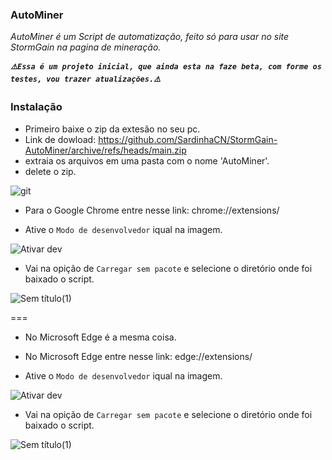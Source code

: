 <h3>AutoMiner</h3>

*AutoMiner é um Script de automatização, feito só para usar no site StormGain na pagina de mineração.*

***`⚠️Essa é um projeto inicial, que ainda esta na faze beta, com forme os testes, vou trazer atualizações.⚠️`***

<h3>Instalação</h3>

* Primeiro baixe o zip da extesão no seu pc. 
* Link de dowload: https://github.com/SardinhaCN/StormGain-AutoMiner/archive/refs/heads/main.zip
* extraia os arquivos em uma pasta com o nome 'AutoMiner'.
* delete o zip.

![git](https://user-images.githubusercontent.com/50783766/133024827-2a7e2473-0af1-4791-a5c3-077aa81c5178.png)


* Para o Google Chrome entre nesse link: chrome://extensions/

* Ative o `Modo de desenvolvedor` iqual na imagem.

![Ativar dev](https://user-images.githubusercontent.com/50783766/133022273-d467e260-5096-43a6-aa02-532677c1c0d1.png)

* Vai na opição de `Carregar sem pacote` e selecione o diretório onde foi baixado o script.

![Sem título(1)](https://user-images.githubusercontent.com/50783766/133022231-04aa522e-81e3-45ad-8516-ddbc4d594eb5.png)

===

* No Microsoft Edge é a mesma coisa.

* No Microsoft Edge entre nesse link: edge://extensions/

* Ative o `Modo de desenvolvedor` iqual na imagem.

![Ativar dev](https://user-images.githubusercontent.com/50783766/133022288-6ebef1e9-0ddd-4db9-ad25-ad5753b3c504.png)

* Vai na opição de `Carregar sem pacote` e selecione o diretório onde foi baixado o script.

![Sem título(1)](https://user-images.githubusercontent.com/50783766/133022292-421f792f-1942-4d7f-beb6-5de9b015127d.png)
